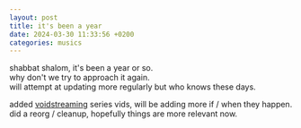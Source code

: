```yaml
---
layout: post
title: it's been a year
date: 2024-03-30 11:33:56 +0200
categories: musics
---
```


shabbat shalom, it's been a year or so.<br>
why don't we try to approach it again.<br>
will attempt at updating more regularly but who knows these days.

added [voidstreaming](/voidstreaming) series vids, will be adding more if / when they happen.<br>
did a reorg / cleanup, hopefully things are more relevant now.
